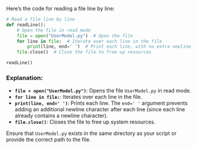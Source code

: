 Here’s the code for reading a file line by line:

```python
# Read a file line by line
def readLine():
    # Open the file in read mode
    file = open("UserModel.py")  # Open the file
    for line in file:  # Iterate over each line in the file
        print(line, end=' ')  # Print each line, with no extra newline
    file.close()  # Close the file to free up resources

readLine()
```

### Explanation:
- **`file = open("UserModel.py")`**: Opens the file `UserModel.py` in read mode.
- **`for line in file:`**: Iterates over each line in the file.
- **`print(line, end=' ')`**: Prints each line. The `end=' '` argument prevents adding an additional newline character after each line (since each line already contains a newline character).
- **`file.close()`**: Closes the file to free up system resources.

Ensure that `UserModel.py` exists in the same directory as your script or provide the correct path to the file.

